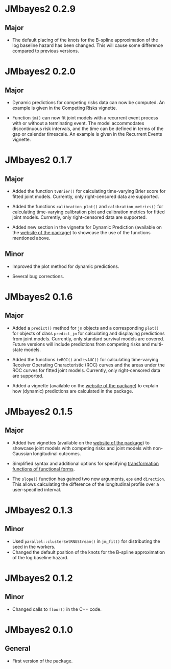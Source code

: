 # JMbayes2 0.2.9

## Major
* The default placing of the knots for the B-spline approximation of the log baseline hazard has been changed. This will cause some difference compared to previous versions.

# JMbayes2 0.2.0

## Major
* Dynamic predictions for competing risks data can now be computed. An example is given in the Competing Risks vignette.

* Function `jm()` can now fit joint models with a recurrent event process with or without a terminating event. The model accommodates discontinuous risk intervals, and the time can be defined in terms of the gap or calendar timescale. An example is given in the Recurrent Events vignette.

# JMbayes2 0.1.7

## Major
* Added the function `tvBrier()` for calculating time-varying Brier score for fitted joint models. Currently, only right-censored data are supported.

* Added the functions `calibration_plot()` and `calibration_metrics()` for calculating time-varying calibration plot and calibration metrics for fitted joint models. Currently, only right-censored data are supported.

* Added new section in the vignette for Dynamic Prediction (available on the [website of the package](https://drizopoulos.github.io/JMbayes2/)) to showcase the use of the functions mentioned above. 

## Minor
* Improved the plot method for dynamic predictions.

* Several bug corrections.

# JMbayes2 0.1.6

## Major
* Added a `predict()` method for `jm` objects and a corresponding `plot()` for objects of class `predict_jm` for calculating and displaying predictions from joint models. Currently, only standard survival models are covered. Future versions will include predictions from competing risks and multi-state models.

* Added the functions `tvROC()` and `tvAUC()` for calculating time-varying Receiver Operating Characteristic (ROC) curves and the areas under the ROC curves for fitted joint models. Currently, only right-censored data are supported.

* Added a vignette (available on the [website of the package](https://drizopoulos.github.io/JMbayes2/)) to explain how (dynamic) predictions are calculated in the package. 


# JMbayes2 0.1.5

## Major
* Added two vignettes (available on the [website of the package](https://drizopoulos.github.io/JMbayes2/)) to showcase joint models with competing risks and joint models with non-Gaussian longitudinal outcomes.

* Simplified syntax and additional options for specifying [transformation functions of functional forms](https://drizopoulos.github.io/JMbayes2/articles/Transformation_Functions.html).

* The `slope()` function has gained two new arguments, `eps` and `direction`. This allows calculating the difference of the longitudinal profile over a user-specified interval.


# JMbayes2 0.1.3

## Minor
* Used `parallel::clusterSetRNGStream()` in `jm_fit()` for distributing the seed in the workers.
* Changed the default position of the knots for the B-spline approximation of the log baseline hazard.


# JMbayes2 0.1.2

## Minor
* Changed calls to `floor()` in the C++ code.


# JMbayes2 0.1.0

## General
* First version of the package.

